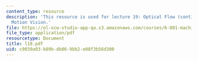 ```yaml
---
content_type: resource
description: 'This resource is used for lecture 19: Optical Flow (continued), Direct
  Motion Vision.'
file: https://ol-ocw-studio-app-qa.s3.amazonaws.com/courses/6-801-machine-vision-fall-2004/c9039a03b89bdb869bb2e08f3b56d300_l18.pdf
file_type: application/pdf
resourcetype: Document
title: l18.pdf
uid: c9039a03-b89b-db86-9bb2-e08f3b56d300
---
```

